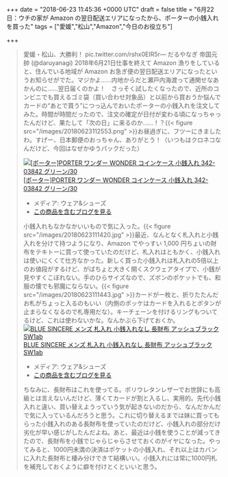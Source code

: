 
+++
date = "2018-06-23 11:45:36 +0000 UTC"
draft = false
title = "6月22日：ウチの家が Amazon の翌日配送エリアになったから、ポーターの小銭入れを買った"
tags = ["愛媛","松山","Amazon","今日のお役立ち"]

+++
>愛媛・松山、大勝利！ pic.twitter.com/rshx0EIR5r— だるやなぎ 帝国元帥 (@daruyanagi) 2018年6月21日<script async="" src="https://platform.twitter.com/widgets.js" charset="utf-8"></script>仕事を終えて Amazon 漁りをしていると、住んでいる地域が Amazon お急ぎ便の翌日配送エリアになったというお知らせがでた。マジかよ……内地からだと瀬戸内海渡って通関せなあかんのに……翌日届くのかよ！　さっそく試したくなったので、近所のコンビニでも買えるゴミ袋（買い合わせ対象品）と以前から買おうか悩んでカードの“あとで買う”につっ込んでおいたポーターの小銭入れを注文してみた。時間が時間だったので、注文の確定が日付が変わる頃になっちゃったんだけど、果たして「次の日」に来るのか……！？{{< figure src="/images/20180623112553.png"  >}}お昼過ぎに、フツーにきましたわ。すげー、日本郵便のおっちゃん、ありがとう！（いつもはクロネコなんだけど、今回はなぜかゆうパックだった）<div class="hatena-asin-detail"><a href="http://www.amazon.co.jp/exec/obidos/ASIN/B00OYS788G/bestylesnet-22/"><img src="https://images-fe.ssl-images-amazon.com/images/I/417IA7E2JML._SL160_.jpg" class="hatena-asin-detail-image" alt="[ポーター]PORTER ワンダー WONDER コインケース 小銭入れ 342-03842 グリーン/30" title="[ポーター]PORTER ワンダー WONDER コインケース 小銭入れ 342-03842 グリーン/30"/></a><div class="hatena-asin-detail-info"><a href="http://www.amazon.co.jp/exec/obidos/ASIN/B00OYS788G/bestylesnet-22/">[ポーター]PORTER ワンダー WONDER コインケース 小銭入れ 342-03842 グリーン/30</a><ul><li><span class="hatena-asin-detail-label">メディア:</span> ウェア&amp;シューズ</li><li><a href="http://d.hatena.ne.jp/asin/B00OYS788G/bestylesnet-22" target="_blank">この商品を含むブログを見る</a></li></ul></div><div class="hatena-asin-detail-foot"></div></div>小銭入れもなかなかいいもので気に入った。{{< figure src="/images/20180623111420.jpg"  >}}最近、なんとなく札入れと小銭入れを分けて持つようになり、Amazon でやっすい 1,000 円ちょいの財布をテキトーに買って使っていたのだけど、札入れはともかく、小銭入れは使いにくくて仕方なかった。新しく買った小銭入れは札入れの5倍以上のお値段がするけど、がばちょと大きく開くスクウェアタイプで、小銭が見やすくこぼれない。手のひらサイズなので、ズボンのポケットでも、和服の懐でも邪魔にならない。{{< figure src="/images/20180623111443.jpg"  >}}カードが一枚と、折りたたんだお札がちょっと入るのもいい（内側のポッケはカードを入れるとボタンが止まらなくなるので札専用だな）。キーチェーンを付けるリングもついてるけど、これは使わないかな。なんかぶら下げておくか。<div class="hatena-asin-detail"><a href="http://www.amazon.co.jp/exec/obidos/ASIN/B0765LPFZ6/bestylesnet-22/"><img src="https://images-fe.ssl-images-amazon.com/images/I/51rcmiJda0L._SL160_.jpg" class="hatena-asin-detail-image" alt="BLUE SINCERE メンズ 札入れ 小銭入れなし 長財布 アッシュブラック SW1ab" title="BLUE SINCERE メンズ 札入れ 小銭入れなし 長財布 アッシュブラック SW1ab"/></a><div class="hatena-asin-detail-info"><a href="http://www.amazon.co.jp/exec/obidos/ASIN/B0765LPFZ6/bestylesnet-22/">BLUE SINCERE メンズ 札入れ 小銭入れなし 長財布 アッシュブラック SW1ab</a><ul><li><span class="hatena-asin-detail-label">メディア:</span> ウェア&amp;シューズ</li><li><a href="http://d.hatena.ne.jp/asin/B0765LPFZ6/bestylesnet-22" target="_blank">この商品を含むブログを見る</a></li></ul></div><div class="hatena-asin-detail-foot"></div></div>ちなみに、長財布はこれを使ってる。ポリウレタンレザーでお世辞にも高級とは言えないんだけど、薄くてカードが割と入るし、実用的。先代小銭入れと違い、買い替えようっていう気が起きないのだから、なんだかんだで気に入っているんだろうと思う。これに切り替えるまでは妹に買ってもらった小銭入れのある長財布を使っていたのだけど、小銭入れの部分だけ劣化が早い感じがしたんだよね。あと、最近は小銭を使うことが減ってきたので、長財布を小銭でじゃらじゃらさせておくのがイヤになった。やってみると、1000円未満の決済はポケットの小銭入れ、それ以上はカバンに入れた長財布と棲み分けできて結構いい。小銭入れには常に1000円札を補充しておくように癖を付けとくといいと思う。


